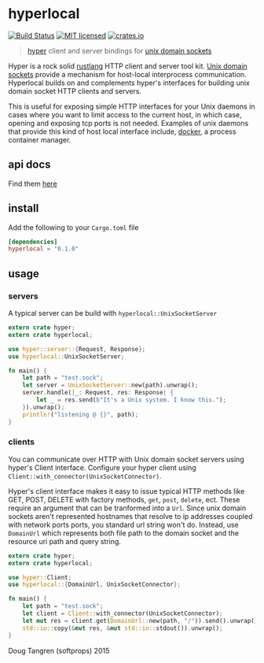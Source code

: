# hyperlocal

[![Build Status](https://travis-ci.org/softprops/hyperlocal.svg?branch=master)](https://travis-ci.org/softprops/hyperlocal) [![MIT licensed](https://img.shields.io/badge/license-MIT-blue.svg)](./LICENSE)
[![crates.io](http://meritbadge.herokuapp.com/hyperlocal)](https://crates.io/crates/hyperlocal)

> [hyper](https://github.com/hyperium/hyper) client and server bindings for [unix domain sockets](https://github.com/rust-lang-nursery/unix-socket)

Hyper is a rock solid [rustlang](https://www.rust-lang.org/) HTTP client and server tool kit. [Unix domain sockets](https://en.wikipedia.org/wiki/Unix_domain_socket) provide
a mechanism for host-local interprocess communication. Hyperlocal builds on and complements hyper's interfaces for building unix domain socket HTTP clients and servers.

This is useful for exposing simple HTTP interfaces for your Unix daemons in cases where you want to limit access to the current host, in which case, opening and exposing tcp ports is not needed. Examples of unix daemons that provide this kind of host local interface include, [docker](https://docs.docker.com/engine/misc/), a process container manager.

## api docs

Find them [here](https://softprops.github.com/hyperlocal)

## install

Add the following to your `Cargo.toml` file

```toml
[dependencies]
hyperlocal = "0.1.0"
```

## usage

### servers

A typical server can be build with `hyperlocal::UnixSocketServer`

```rust
extern crate hyper;
extern crate hyperlocal;

use hyper::server::{Request, Response};
use hyperlocal::UnixSocketServer;

fn main() {
    let path = "test.sock";
    let server = UnixSocketServer::new(path).unwrap();
    server.handle(|_: Request, res: Response| {
        let _ = res.send(b"It's a Unix system. I know this.");
    }).unwrap();
    println!("listening @ {}", path);
}
```

### clients

You can communicate over HTTP with Unix domain socket servers using hyper's Client interface.
Configure your hyper client using `Client::with_connector(UnixSocketConnector)`.

Hyper's client
interface makes it easy to issue typical HTTP methods like GET, POST, DELETE with factory methods,
`get`, `post`, `delete`, ect. These require an argument that can be tranformed into a `Url`.
Since unix domain sockets aren't represented hostnames that resolve to ip addresses coupled with network ports ports,
you standard url string won't do. Instead, use `DomainUrl`
which represents both file path to the domain socket and the resource uri path and query string.

```rust
extern crate hyper;
extern crate hyperlocal;

use hyper::Client;
use hyperlocal::{DomainUrl, UnixSocketConnector};

fn main() {
    let path = "test.sock";
    let client = Client::with_connector(UnixSocketConnector);
    let mut res = client.get(DomainUrl::new(path, "/")).send().unwrap();
    std::io::copy(&mut res, &mut std::io::stdout()).unwrap();
}
```

Doug Tangren (softprops) 2015
